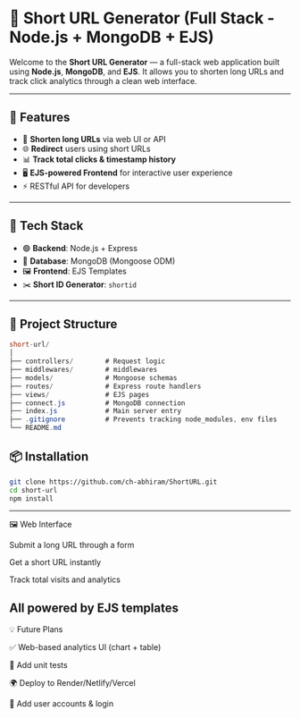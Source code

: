 # 🔗 Short URL Generator (Full Stack - Node.js + MongoDB + EJS)

Welcome to the **Short URL Generator** — a full-stack web application built using **Node.js**, **MongoDB**, and **EJS**. It allows you to shorten long URLs and track click analytics through a clean web interface.

---

## 📸 Features

- 🔐 **Shorten long URLs** via web UI or API
- 🌐 **Redirect** users using short URLs
- 📊 **Track total clicks & timestamp history**
- 🖥️ **EJS-powered Frontend** for interactive user experience
- ⚡ RESTful API for developers

---

## 🧠 Tech Stack

- 🟢 **Backend**: Node.js + Express
- 🍃 **Database**: MongoDB (Mongoose ODM)
- 🖼️ **Frontend**: EJS Templates
- ✂️ **Short ID Generator**: `shortid`

---

## 📁 Project Structure
```csharp
short-url/
│
├── controllers/        # Request logic
├── middlewares/        # middlewares
├── models/             # Mongoose schemas
├── routes/             # Express route handlers
├── views/              # EJS pages
├── connect.js          # MongoDB connection
├── index.js            # Main server entry
├── .gitignore          # Prevents tracking node_modules, env files
└── README.md
```

## 📦 Installation

```bash
git clone https://github.com/ch-abhiram/ShortURL.git
cd short-url
npm install
```

---
🖼️ Web Interface

Submit a long URL through a form

Get a short URL instantly

Track total visits and analytics

All powered by EJS templates
---

💡 Future Plans

✅ Web-based analytics UI (chart + table)

🧪 Add unit tests

🌍 Deploy to Render/Netlify/Vercel

🔐 Add user accounts & login
